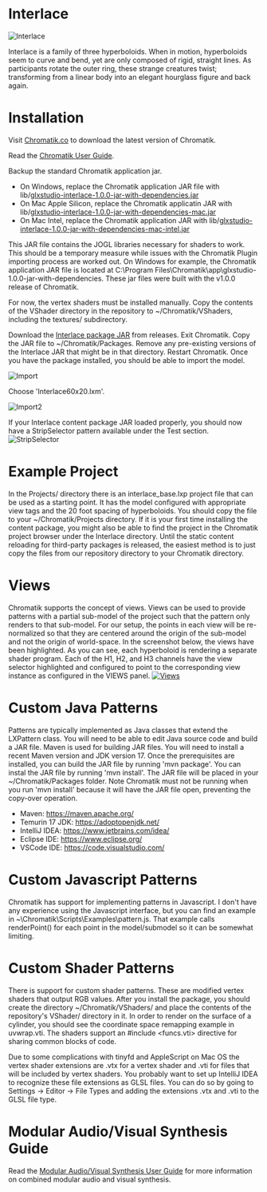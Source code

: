 Interlace
========

![Interlace](/assets/InterlaceChromatik.png)

Interlace is a family of three hyperboloids. When in motion, hyperboloids seem to curve and bend, yet are only composed of rigid, straight lines. As participants rotate the outer ring, these strange creatures twist; transforming from a linear body into an elegant hourglass figure and back again.

Installation
=============

Visit [Chromatik.co](https://chromatik.co) to download the latest version of Chromatik.

Read the [Chromatik User Guide](https://chromatik.co/guide).

Backup the standard Chromatik application jar.  
* On Windows, replace the Chromatik application JAR file with lib/[glxstudio-interlace-1.0.0-jar-with-dependencies.jar](lib%2Fglxstudio-interlace-1.0.0-jar-with-dependencies.jar)
* On Mac Apple Silicon, replace the Chromatik applicatin JAR with lib/[glxstudio-interlace-1.0.0-jar-with-dependencies-mac.jar](lib%2Fglxstudio-interlace-1.0.0-jar-with-dependencies-mac.jar)
* On Mac Intel, replace the Chromatik application JAR with lib/[glxstudio-interlace-1.0.0-jar-with-dependencies-mac-intel.jar](lib%2Fglxstudio-interlace-1.0.0-jar-with-dependencies-mac-intel.jar)

This JAR file contains the JOGL libraries necessary for shaders to work.  This should be a temporary measure while issues with the Chromatik Plugin importing process are worked out.
On Windows for example, the Chromatik application JAR file is located at C:\Program Files\Chromatik\app\glxstudio-1.0.0-jar-with-dependencies.
These jar files were built with the v1.0.0 release of Chromatik.

For now, the vertex shaders must be installed manually. Copy the contents of the VShader directory in the repository
to ~/Chromatik/VShaders, including the textures/ subdirectory.

Download the [Interlace package JAR](https://github.com/lookinguparts/Interlace/releases) from releases.  Exit Chromatik.  Copy the JAR
file to ~/Chromatik/Packages.  Remove any pre-existing versions of the Interlace JAR that might be in that directory.  Restart Chromatik.  Once you have the package installed, you should be able to import the model.


![Import](/assets/modelimport.gif)

Choose 'Interlace60x20.lxm'.

![Import2](/assets/modelimport2.png)

If your Interlace content package JAR loaded properly, you should now have a
StripSelector pattern available under the Test section.
![StripSelector](/assets/stripselector.png)

Example Project
================
In the Projects/ directory there is an interlace_base.lxp project file that can be
used as a starting point.  It has the model configured with appropriate view tags and the 
20 foot spacing of hyperboloids.  You should copy the file to your ~/Chromatik/Projects directory.
If it is your first time installing the content package, you might also be able to find the
project in the Chromatik project browser under the Interlace directory.  Until the static content reloading
for third-party packages is released, the easiest method is to just copy the files from our
repository directory to your Chromatik directory.

Views
=======
Chromatik supports the concept of views.  Views can be used to provide patterns with a partial sub-model of the project
such that the pattern only renders to that sub-model.  For our setup, the points in each view will be re-normalized so that
they are centered around the origin of the sub-model and not the origin of world-space. In the screenshot below, the views
have been highlighted.  As you can see, each hyperboloid is rendering a separate shader program.  Each of the H1, H2, and H3
channels have the view selector highlighted and configured to point to the corresponding
view instance as configured in the VIEWS panel.
[![Views](/assets/viewconfig.png)](assets/viewconfig.png)


Custom Java Patterns
====================
Patterns are typically implemented as Java classes that extend the LXPattern class.
You will need to be able to edit Java source code and build a JAR file.  Maven is used
for building JAR files.  You will need to install a recent Maven version and JDK version 17.
Once the prerequisites are installed, you can build the JAR file by running 'mvn package'.
You can instal the JAR file by running 'mvn install'.  The JAR file will be placed in your
~/Chromatik/Packages folder.  Note Chromatik must not be running when you run 'mvn install' 
because it will have the JAR file open, preventing the copy-over operation.

* Maven: https://maven.apache.org/
* Temurin 17 JDK: https://adoptopenjdk.net/
* IntelliJ IDEA: https://www.jetbrains.com/idea/
* Eclipse IDE: https://www.eclipse.org/
* VSCode IDE: https://code.visualstudio.com/

Custom Javascript Patterns
==========================
Chromatik has support for implementing patterns in Javascript.  I don't have any experience
using the Javascript interface, but you can find an example in ~\Chromatik\Scripts\Examples\pattern.js.
That example calls renderPoint() for each point in the model/submodel so it can be somewhat limiting.


Custom Shader Patterns
======================
There is support for custom shader patterns.  These are modified vertex shaders that output RGB values.
After you install the package, you should create the directory ~/Chromatik/VShaders/ and place the contents of the repository's VShader/ directory in it.  In order to render on the surface of a cylinder, you should
see the coordinate space remapping example in uvwrap.vti.  The shaders support an #include <funcs.vti> directive for sharing
common blocks of code.

Due to some complications with tinyfd and AppleScript on Mac OS the vertex shader extensions
are .vtx for a vertex shader and .vti for files that will be included by vertex shaders.  You
probably want to set up IntelliJ IDEA to recognize these file extensions as GLSL files. You can
do so by going to Settings -> Editor -> File Types and adding the extensions .vtx and .vti to the GLSL file type.


Modular Audio/Visual Synthesis Guide
====================================
Read the [Modular Audio/Visual Synthesis User Guide](ModularAudio.md) for more information on combined modular audio and visual synthesis.

